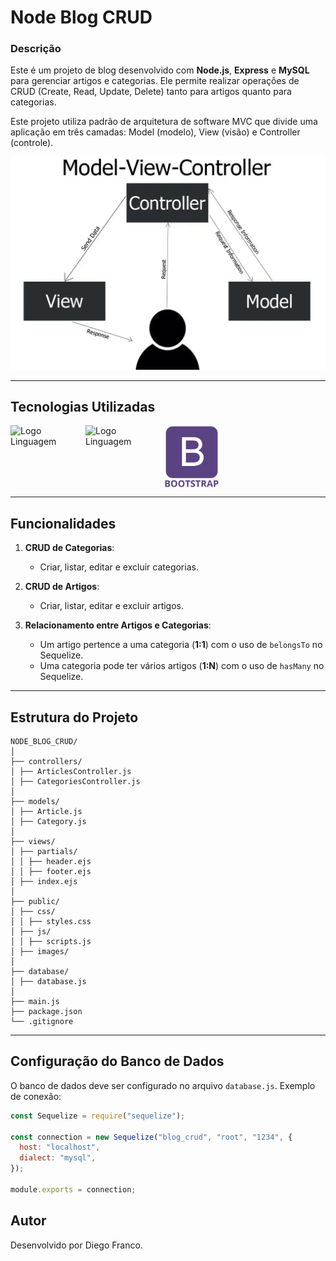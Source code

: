 # Node Blog CRUD

### Descrição

Este é um projeto de blog desenvolvido com **Node.js**, **Express** e **MySQL** para gerenciar artigos e categorias. Ele permite realizar operações de CRUD (Create, Read, Update, Delete) tanto para artigos quanto para categorias.

Este projeto utiliza padrão de arquitetura de software MVC que divide uma aplicação em três camadas: Model (modelo), View (visão) e Controller (controle).

<div align="center">
  <img src="public/images/mvc.jpg" alt="Imagem da Arquitetura" width="600">
</div>

---

## Tecnologias Utilizadas

<div style="display: flex; flex-direction: row;">
  <div style="margin-right: 20px; display: flex; justify-content: flex-start;">
    <img src="img/js.png" alt="Logo Linguagem" width="100"/>
  </div>
    <div style="margin-right: 20px; display: flex; justify-content: flex-start;">
    <img src="img/html.png" alt="Logo Linguagem" width="100"/>
  </div>
  <div style="margin-right: 20px; display: flex; justify-content: flex-start;">
    <img src="/public/images/bootstrap.png" alt="Logo Bootstrap" width="100"/>
  </div>
</div>

---

## Funcionalidades

1. **CRUD de Categorias**:

   - Criar, listar, editar e excluir categorias.

2. **CRUD de Artigos**:

   - Criar, listar, editar e excluir artigos.

3. **Relacionamento entre Artigos e Categorias**:
   - Um artigo pertence a uma categoria (**1:1**) com o uso de `belongsTo` no Sequelize.
   - Uma categoria pode ter vários artigos (**1:N**) com o uso de `hasMany` no Sequelize.

---

## Estrutura do Projeto

```
NODE_BLOG_CRUD/
│
├── controllers/
│ ├── ArticlesController.js
│ ├── CategoriesController.js
│
├── models/
│ ├── Article.js
│ ├── Category.js
│
├── views/
│ ├── partials/
│ │ ├── header.ejs
│ │ ├── footer.ejs
│ ├── index.ejs
│
├── public/
│ ├── css/
│ │ ├── styles.css
│ ├── js/
│ │ ├── scripts.js
│ ├── images/
│
├── database/
│ ├── database.js
│
├── main.js
├── package.json
└── .gitignore
```

---

## Configuração do Banco de Dados

O banco de dados deve ser configurado no arquivo `database.js`. Exemplo de conexão:

```javascript
const Sequelize = require("sequelize");

const connection = new Sequelize("blog_crud", "root", "1234", {
  host: "localhost",
  dialect: "mysql",
});

module.exports = connection;
```

## Autor

Desenvolvido por Diego Franco.
